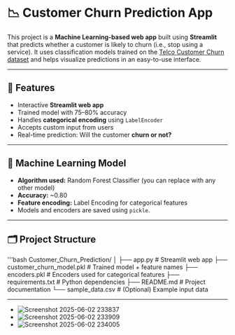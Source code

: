 # 📉 Customer Churn Prediction App

This project is a **Machine Learning-based web app** built using **Streamlit** that predicts whether a customer is likely to churn (i.e., stop using a service). It uses classification models trained on the [Telco Customer Churn dataset](https://www.kaggle.com/datasets/blastchar/telco-customer-churn) and helps visualize predictions in an easy-to-use interface.

---

## 🚀 Features

- Interactive **Streamlit web app**
- Trained model with 75–80% accuracy
- Handles **categorical encoding** using `LabelEncoder`
- Accepts custom input from users
- Real-time prediction: Will the customer **churn or not?**

---

## 🧠 Machine Learning Model

- **Algorithm used:** Random Forest Classifier (you can replace with any other model)
- **Accuracy:** ~0.80
- **Feature encoding:** Label Encoding for categorical features
- Models and encoders are saved using `pickle`.

---

## 🗂️ Project Structure

'''bash
Customer_Churn_Prediction/
│
├── app.py                  # Streamlit web app
├── customer_churn_model.pkl   # Trained model + feature names
├── encoders.pkl            # Encoders used for categorical features
├── requirements.txt        # Python dependencies
├── README.md               # Project documentation
└── sample_data.csv         # (Optional) Example input data

---

- ![Screenshot 2025-06-02 233837](https://github.com/user-attachments/assets/40c8dd4b-789d-46c2-a8ac-f5fe47917e51)
- ![Screenshot 2025-06-02 233909](https://github.com/user-attachments/assets/c0cc798a-38d5-44e0-8344-408455115245)
- ![Screenshot 2025-06-02 234005](https://github.com/user-attachments/assets/ceaad68f-24e1-4e22-8536-54d17945209a)


